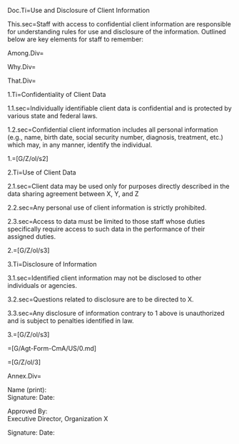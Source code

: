 Doc.Ti=Use and Disclosure of Client Information

This.sec=Staff with access to confidential client information are responsible for understanding rules for use and disclosure of the information.  Outlined below are key elements for staff to remember:

Among.Div=</i>

Why.Div=</i>

That.Div=</i>

1.Ti=Confidentiality of Client Data

1.1.sec=Individually identifiable client data is confidential and is protected by various state and federal laws.

1.2.sec=Confidential client information includes all personal information (e.g., name, birth date, social security number, diagnosis, treatment, etc.) which may, in any manner, identify the individual.

1.=[G/Z/ol/s2]

2.Ti=Use of Client Data

2.1.sec=Client data may be used only for purposes directly described in the data sharing agreement between X, Y, and Z

2.2.sec=Any personal use of client information is strictly prohibited.

2.3.sec=Access to data must be limited to those staff whose duties specifically require access to such data in the performance of their assigned duties.

2.=[G/Z/ol/s3]

3.Ti=Disclosure of Information

3.1.sec=Identified client information may not be disclosed to other individuals or agencies.

3.2.sec=Questions related to disclosure are to be directed to X.

3.3.sec=Any disclosure of information contrary to 1 above is unauthorized and is subject to penalties identified in law.

3.=[G/Z/ol/s3]

=[G/Agt-Form-CmA/US/0.md]

=[G/Z/ol/3]

Annex.Div=</i>

Name (print):						
Signature:							Date:			

Approved By:						
		Executive Director, Organization X

Signature:							Date:			

